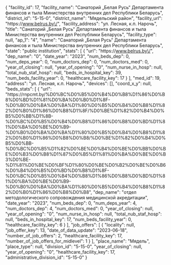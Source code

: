 {
    "facility_id": 17,
    "facility_name": "Санаторий „Белая Русь“ Департамента финансов и тыла Министерства внутренних дел Республики Беларусь",
    "district_id": "5-15-0",
    "district_name": "Мядельский район",
    "facility_url": "https:\/\/www.belrus.by\/",
    "facility_address": "ул. Лесная,  к.п. Нарочь",
    "title": "Санаторий „Белая Русь“ Департамента финансов и тыла Министерства внутренних дел Республики Беларусь",
    "facility_type": null,
    "ap_1": "4",
    "name": "Санаторий „Белая Русь“ Департамента финансов и тыла Министерства внутренних дел Республики Беларусь",
    "state": "public institution",
    "stats": [
        {
            "url": "https:\/\/www.belrus.by\/",
            "dep_name": "0",
            "date_year": "2023",
            "num_beds_dep": 0,
            "num_deps_year": 0,
            "num_doctors_dep": 0,
            "num_doctors_med": 0,
            "year_of_closing": null,
            "year_of_opening": "0",
            "num_nurse_in_hosp": null,
            "total_nub_staf_hosp": null,
            "beds_in_hospital_key": 39,
            "num_beds_facility_year": 0,
            "healthcare_facility_key": 17
        }
    ],
    "med_id": 19,
    "address": "ул. Лесная,  к.п. Нарочь",
    "devices": [],
    "coord_x_y": null,
    "beds_stats": [
        {
            "url": "https:\/\/rnpcmt.by\/%D0%BC%D0%B5%D0%B4%D0%B8%D1%86%D0%B8%D0%BD%D1%81%D0%BA%D0%B0%D1%8F-%D0%B0%D0%BA%D0%BA%D1%80%D0%B5%D0%B4%D0%B8%D1%82%D0%B0%D1%86%D0%B8%D1%8F\/%D0%BE%D1%82%D0%B4%D0%B5%D0%BB%D1%8B-%D0%BC%D0%B5%D0%B4%D0%B8%D1%86%D0%B8%D0%BD%D1%81%D0%BA%D0%BE%D0%B9-%D0%B0%D0%BA%D0%BA%D1%80%D0%B5%D0%B4%D0%B8%D1%82%D0%B0%D1%86%D0%B8%D0%B8\/%D0%BE%D1%82%D0%B4%D0%B5%D0%BB-%D0%BC%D0%B5%D1%82%D0%BE%D0%B4%D0%BE%D0%BB%D0%BE%D0%B3%D0%B8%D1%87%D0%B5%D1%81%D0%BA%D0%BE%D0%B3%D0%BE-%D1%81%D0%BE%D0%BF%D1%80%D0%BE%D0%B2%D0%BE%D0%B6%D0%B4%D0%B5%D0%BD%D0%B8%D1%8F-%D0%BC%D0%B5%D0%B4%D0%B8%D1%86%D0%B8%D0%BD%D1%81%D0%BA%D0%BE%D0%B9-%D0%B0%D0%BA%D0%BA%D1%80%D0%B5%D0%B4%D0%B8%D1%82%D0%B0%D1%86%D0%B8%D0%B8",
            "dep_name": "отдел методологического сопровождения медицинской акредитации",
            "date_year": "2023",
            "num_beds_dep": 0,
            "num_deps_year": 4,
            "num_doctors_dep": 4,
            "num_doctors_med": 0,
            "year_of_closing": null,
            "year_of_opening": "0",
            "num_nurse_in_hosp": null,
            "total_nub_staf_hosp": null,
            "beds_in_hospital_key": 17,
            "num_beds_facility_year": 0,
            "healthcare_facility_key": 6
        }
    ],
    "job_offers": [
        {
            "locality": null,
            "job_offer_key": 13,
            "date_of_data_update": "2023-06-18",
            "number_of_job_offers": 2,
            "healthcare_facility_key": 17,
            "number_of_job_offers_for_midlevel": 1
        }
    ],
    "place_name": "Мядель",
    "place_type": null,
    "division_id": "5-15-0",
    "year_of_closing": null,
    "year_of_opening": "0",
    "healthcare_facility_key": 17,
    "administrative_division_id": "5-15-0"
}